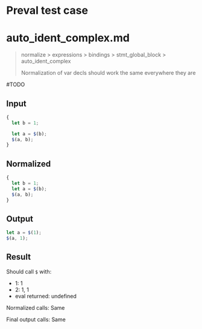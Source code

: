 # Preval test case

# auto_ident_complex.md

> normalize > expressions > bindings > stmt_global_block > auto_ident_complex
>
> Normalization of var decls should work the same everywhere they are

#TODO

## Input

`````js filename=intro
{
  let b = 1;

  let a = $(b);
  $(a, b);
}
`````

## Normalized

`````js filename=intro
{
  let b = 1;
  let a = $(b);
  $(a, b);
}
`````

## Output

`````js filename=intro
let a = $(1);
$(a, 1);
`````

## Result

Should call `$` with:
 - 1: 1
 - 2: 1, 1
 - eval returned: undefined

Normalized calls: Same

Final output calls: Same
